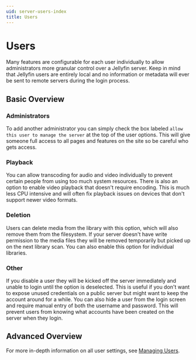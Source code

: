 ```yaml
---
uid: server-users-index
title: Users
---
```


# Users

Many features are configurable for each user individually to allow administrators more granular control over a Jellyfin server. Keep in mind that Jellyfin users are entirely local and no information or metadata will ever be sent to remote servers during the login process.

## Basic Overview

### Administrators

To add another administrator you can simply check the box labeled `allow this user to manage the server` at the top of the user options. This will give someone full access to all pages and features on the site so be careful who gets access.

### Playback

You can allow transcoding for audio and video individually to prevent certain people from using too much system resources. There is also an option to enable video playback that doesn't require encoding. This is much less CPU intensive and will often fix playback issues on devices that don't support newer video formats.

### Deletion

Users can delete media from the library with this option, which will also remove them from the filesystem. If your server doesn't have write permission to the media files they will be removed temporarily but picked up on the next library scan. You can also enable this option for individual libraries.

### Other

If you disable a user they will be kicked off the server immediately and unable to login until the option is deselected. This is useful if you don't want to expose unused credentials on a public server but might want to keep the account around for a while. You can also hide a user from the login screen and require manual entry of both the username and password. This will prevent users from knowing what accounts have been created on the server when they login.

## Advanced Overview

For more in-depth information on all user settings, see [Managing Users](xref:server-users-adding-managing).
